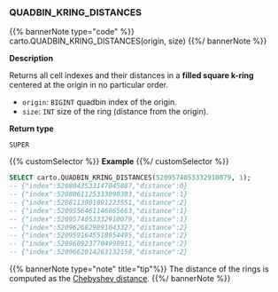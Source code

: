 ### QUADBIN_KRING_DISTANCES

{{% bannerNote type="code" %}}
carto.QUADBIN_KRING_DISTANCES(origin, size)
{{%/ bannerNote %}}

**Description**

Returns all cell indexes and their distances in a **filled square k-ring** centered at the origin in no particular order.

* `origin`: `BIGINT` quadbin index of the origin.
* `size`: `INT` size of the ring (distance from the origin).

**Return type**

`SUPER`

{{% customSelector %}}
**Example**
{{%/ customSelector %}}

```sql
SELECT carto.QUADBIN_KRING_DISTANCES(5209574053332910079, 1);
-- {"index":5208043533147045887,"distance":0}
-- {"index":5208061125333090303,"distance":1}
-- {"index":5208113901891223551,"distance":2}
-- {"index":5209556461146865663,"distance":1}
-- {"index":5209574053332910079,"distance":1}
-- {"index":5209626829891043327,"distance":2}
-- {"index":5209591645518954495,"distance":2}
-- {"index":5209609237704998911,"distance":2}
-- {"index":5209662014263132159,"distance":2}
```

{{% bannerNote type="note" title="tip"%}}
The distance of the rings is computed as the [Chebyshev distance](https://en.wikipedia.org/wiki/Chebyshev_distance).
{{%/ bannerNote %}}
